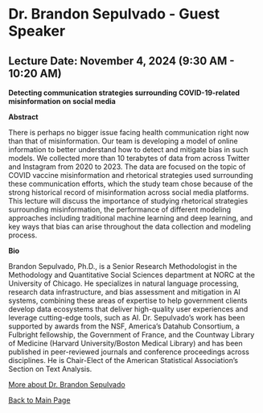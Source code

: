 # Dr. Brandon Sepulvado - Guest Speaker

## Lecture Date: November 4, 2024 (9:30 AM - 10:20 AM)

**Detecting communication strategies surrounding COVID-19-related misinformation on social media**

**Abstract**

There is perhaps no bigger issue facing health communication right now than that of misinformation. Our team is developing a model of online information to better understand how to detect and mitigate bias in such models. We collected more than 10 terabytes of data from across Twitter and Instagram from 2020 to 2023. The data are focused on the topic of COVID vaccine misinformation and rhetorical strategies used surrounding these communication efforts, which the study team chose because of the strong historical record of misinformation across social media platforms. This lecture will discuss the importance of studying rhetorical strategies surrounding misinformation, the performance of different modeling approaches including traditional machine learning and deep learning, and key ways that bias can arise throughout the data collection and modeling process.


**Bio**

Brandon Sepulvado, Ph.D., is a Senior Research Methodologist in the Methodology and Quantitative Social Sciences department at NORC at the University of Chicago. He specializes in natural language processing, research data infrastructure, and bias assessment and mitigation in AI systems, combining these areas of expertise to help government clients develop data ecosystems that deliver high-quality user experiences and leverage cutting-edge tools, such as AI. Dr. Sepulvado’s work has been supported by awards from the NSF, America’s Datahub Consortium, a Fulbright fellowship, the Government of France, and the Countway Library of Medicine (Harvard University/Boston Medical Library) and has been published in peer-reviewed journals and conference proceedings across disciplines. He is Chair-Elect of the American Statistical Association’s Section on Text Analysis.

[More about Dr. Brandon Sepulvado](https://www.norc.org/about/experts/brandon-sepulvado.html)

[Back to Main Page](README.md)
